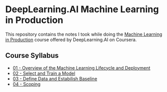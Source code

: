 # DeepLearning.AI Machine Learning in Production

This repository contains the notes I took while doing the [Machine Learning in Production](https://www.coursera.org/learn/introduction-to-machine-learning-in-production) course offered by DeepLearning.AI on Coursera.

## Course Syllabus

 - [01 - Overview of the Machine Learning Lifecycle and Deployment](01%20-%20Overview%20of%20the%20Machine%20Learning%20Lifecycle%20and%20Deployment)
 - [02 - Select and Train a Model](02%20-%20Select%20and%20Train%20a%20Model)
 - [03 - Define Data and Estabilish Baseline](03%20-%20Define%20Data%20and%20Estabilish%20Baseline)
 - [04 - Scoping](04%20-%20Scoping)